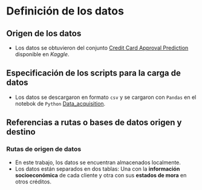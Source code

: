 # Definición de los datos

## Origen de los datos

- Los datos se obtuvieron del conjunto [Credit Card Approval Prediction](https://www.kaggle.com/datasets/rikdifos/credit-card-approval-prediction/data) disponible en *Kaggle*.

## Especificación de los scripts para la carga de datos

- Los datos se descargaron en formato `csv` y se cargaron con `Pandas` en el notebok de `Python` [Data_acquisition](https://github.com/jgarnicaa/CreditApprovalML/blob/main/scripts/data_acquisition/Data_acquisition.ipynb).

## Referencias a rutas o bases de datos origen y destino

### Rutas de origen de datos

- En este trabajo, los datos se encuentran almacenados localmente.
- Los datos están separados en dos tablas: Una con la **información socioeconómica** de cada cliente y otra con sus **estados de mora** en otros créditos.
